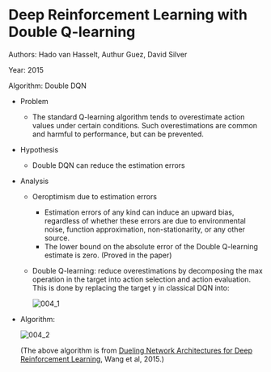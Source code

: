 # Deep Reinforcement Learning with Double Q-learning

Authors: Hado van Hasselt, Authur Guez, David Silver

Year: 2015

Algorithm: Double DQN

- Problem

  - The standard Q-learning algorithm tends to overestimate action values under certain conditions. Such overestimations are common and harmful to performance, but can be prevented.

- Hypothesis

  - Double DQN can reduce the estimation errors

- Analysis

  - Oeroptimism due to estimation errors

    - Estimation errors of any kind can induce an upward bias, regardless of whether these errors are due to environmental noise, function approximation, non-stationarity, or any other source.
    - The lower bound on the absolute error of the Double Q-learning estimate is zero. (Proved in the paper)

  - Double Q-learning: reduce overestimations by decomposing the max operation in the target into action selection and action evaluation. This is done by replacing the target y in classical DQN into:

    ![004_1](https://github.com/RPC2/DRL_paper_summary/blob/master/imgs/004_1.png)

- Algorithm:

  ![004_2](https://github.com/RPC2/DRL_paper_summary/blob/master/imgs/004_2.png)

  (The above algorithm is from [Dueling Network Architectures for Deep Reinforcement Learning](https://arxiv.org/abs/1511.06581), Wang et al, 2015.)